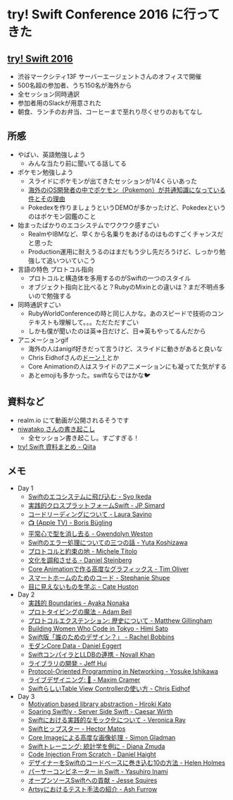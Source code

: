 # try! Swift Conference 2016 に行ってきた

## [try! Swift 2016](http://www.tryswiftconf.com/)

* 渋谷マークシティ13F サーバーエージェントさんのオフィスで開催
* 500名超の参加者、うち150名が海外から
* 全セッション同時通訳
* 参加者用のSlackが用意された
* 朝食、ランチのお弁当、コーヒーまで至れり尽くせりのおもてなし

## 所感

* やばい、英語勉強しよう
    * みんな当たり前に聞いてる話してる
* ポケモン勉強しよう
    * スライドにポケモンが出てきたセッションが1/4くらいあった
    * [海外のiOS開発者の中でポケモン（Pokemon）が共通知識になっている件とその理由](http://togetter.com/li/945400)
    * Pokedexを作りましょうというDEMOが多かったけど、Pokedexというのはポケモン図鑑のこと
* 始まったばかりのエコシステムでワクワク感すごい
    * RealmやIBMなど、早くから名乗りをあげるのはものすごくチャンスだと思った
    * Production運用に耐えうるのはまだもう少し先だろうけど、しっかり勉強して追いついていこう
* 言語の特色 プロトコル指向
    * プロトコルと構造体を多用するのがSwiftの一つのスタイル
    * オブジェクト指向と比べると？RubyのMixinとの違いは？まだ不明点多いので勉強する
* 同時通訳すごい
    * RubyWorldConferenceの時と同じ人かな。あのスピードで技術のコンテキストも理解して。。。ただただすごい
    * しかも僕が聞いたのは英=>日だけど、日=>英もやってるんだから
* アニメーションgif
    * 海外の人はanigif好きだって言うけど、スライドに動きがあると良いな
    * Chris Eidhofさんの[ドーン！](https://gist.github.com/chriseidhof/1475ee26ec46f79bee56)とか
    * Core Animationの人はスライドのアニメーションにも凝ってた気がする
    * あとemojiも多かった。swiftならではかな🐦

## 資料など

* realm.io にて動画が公開されるそうです
* [niwatako さんの書き起こし](http://niwatako.hatenablog.jp/archive/category/try%21%20Swift%202016)
    * 全セッション書き起こし。すごすぎる！
* [try! Swift 資料まとめ - Qiita](http://qiita.com/mishimay/items/895d676eb9940d75e639)

## メモ

* Day 1
    * [Swiftのエコシステムに飛び込む - Syo Ikeda](./day1/day1-01.md)
    * [実践的クロスプラットフォームSwift - JP Simard](./day1/day1-02.md)
    * [コードリーディングについて - Laura Savino](./day1/day1-03.md)
    * [📺 (Apple TV) - Boris Bügling](./day1/day1-04.md)
    * [平常心で型を消し去る - Gwendolyn Weston](./day1/day1-05.md)
    * [Swiftのエラー処理についての三つの話 - Yuta Koshizawa](./day1/day1-06.md)
    * [プロトコルと約束の地 - Michele Titolo](./day1/day1-07.md)
    * [文化を調和させる - Daniel Steinberg](./day1/day1-08.md)
    * [Core Animationで作る高度なグラフィックス - Tim Oliver](./day1/day1-09.md)
    * [スマートホームのためのコード - Stephanie Shupe](./day1/day1-10.md)
    * [目に見えないものを学ぶ - Cate Huston](./day1/day1-11.md)
* Day 2
    * [実践的 Boundaries - Ayaka Nonaka](./day2/day2-01.md)
    * [プロトタイピングの魔法 - Adam Bell](./day2/day2-02.md)
    * [プロトコルエクステンション: 歴史について - Matthew Gillingham](./day2/day2-03.md)
    * [Building Women Who Code in Tokyo - Himi Sato](./day2/day2-04.md)
    * [Swift版「誰のためのデザイン？」 - Rachel Bobbins](./day2/day2-05.md)
    * [モダンCore Data - Daniel Eggert](./day2/day2-06.md)
    * [SwiftコンパイラとLLDBの連携 - Novall Khan](./day2/day2-07.md)
    * [ライブラリの開発 - Jeff Hui](./day2/day2-08.md)
    * [Protocol-Oriented Programming in Networking - Yosuke Ishikawa](./day2/day2-09.md)
    * [ライブデザイニング: 🎨 - Maxim Cramer](./day2/day2-10.md)
    * [SwiftらしいTable View Controllerの使い方 - Chris Eidhof](./day2/dy2-21.md)
* Day 3
    * [Motivation based library abstraction - Hiroki Kato](./day3/day3-01.md)
    * [Soaring Swiftly - Server Side Swift - Caesar Wirth](./day3/day3-02.md)
    * [Swiftにおける実践的なモック化について - Veronica Ray](./day3/day3-03.md)
    * [Swiftヒップスター - Hector Matos](./day3/day3-04.md)
    * [Core Imageによる高度な画像処理 - Simon Gladman](./day3/day3-05.md)
    * [Swiftトレーニング: 統計学を例に - Diana Zmuda](./day3/day3-06.md)
    * [Code Injection From Scratch - Daniel Haight](./day3/day3-07.md)
    * [デザイナーをSwiftのコードベースに巻き込む10の方法 - Helen Holmes](./day3/day3-08.md)
    * [パーサーコンビネーター in Swift - Yasuhiro Inami](./day3/day3-09.md)
    * [オープンソースSwiftへの貢献 - Jesse Squires](./day3/day3-10.md)
    * [Artsyにおけるテスト手法の紹介 - Ash Furrow](./day3/day3-11.md)

